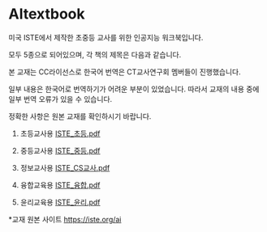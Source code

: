 # AItextbook
미국 ISTE에서 제작한 초중등 교사를 위한 인공지능 워크북입니다.


모두 5종으로 되어있으며, 각 책의 제목은 다음과 같습니다.


본 교재는 CC라이선스로 한국어 번역은 CT교사연구회 멤버들이 진행했습니다.


일부 내용은 한국어로 번역하기가 어려운 부분이 있었습니다. 따라서 교재의 내용 중에 일부 번역 오류가 있을 수 있습니다. 

정확한 사항은 원본 교재를 확인하시기 바랍니다.



1. 초등교사용  [ISTE_초등.pdf](https://github.com/SHKim92/AItextbook/files/13198084/ISTE_.pdf)

2. 중등교사용 [ISTE_중등.pdf](https://github.com/SHKim92/AItextbook/files/13198085/ISTE_.pdf)

3. 정보교사용 [ISTE_CS교사.pdf](https://github.com/SHKim92/AItextbook/files/13198086/ISTE_CS.pdf)

4. 융합교육용 [ISTE_융합.pdf](https://github.com/SHKim92/AItextbook/files/13198087/ISTE_.pdf)

5. 윤리교육용 [ISTE_윤리.pdf](https://github.com/SHKim92/AItextbook/files/13198090/ISTE_.pdf)

*교재 원본 사이트 https://iste.org/ai


